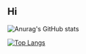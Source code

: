 ## Hi
![Anurag's GitHub stats](https://github-readme-stats.vercel.app/api?username=YHCwool&include_all_commits=true&count_private=true&theme=dark)

[![Top Langs](https://github-readme-stats.vercel.app/api/top-langs/?username=YHCwool&theme=dark)](https://github.com/anuraghazra/github-readme-stats)
<!--
**YHCwool/YHCwool** is a ✨ _special_ ✨ repository because its `README.md` (this file) appears on your GitHub profile.

Here are some ideas to get you started:

- 🔭 I’m currently working on ...
- 🌱 I’m currently learning ...
- 👯 I’m looking to collaborate on ...
- 🤔 I’m looking for help with ...
- 💬 Ask me about ...
- 📫 How to reach me: ...
- 😄 Pronouns: ...
- ⚡ Fun fact: ...
-->
